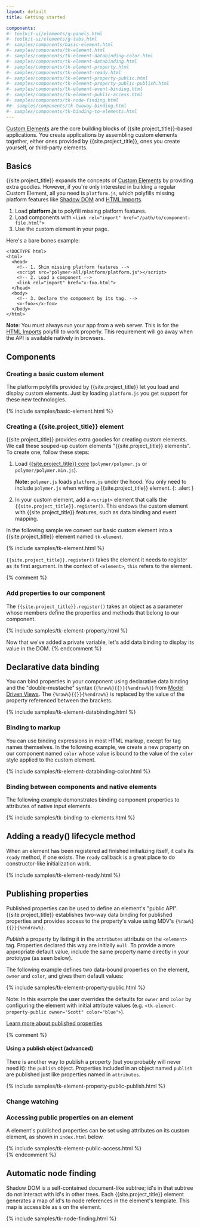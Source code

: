 ```yaml
---
layout: default
title: Getting started

components:
#- toolkit-ui/elements/g-panels.html
#- toolkit-ui/elements/g-tabs.html
#- samples/components/basic-element.html
#- samples/components/tk-element.html
#- samples/components/tk-element-databinding-color.html
#- samples/components/tk-element-databinding.html
#- samples/components/tk-element-property.html
#- samples/components/tk-element-ready.html
#- samples/components/tk-element-property-public.html
#- samples/components/tk-element-property-public-publish.html
#- samples/components/tk-element-event-binding.html
#- samples/components/tk-element-public-access.html
#- samples/components/tk-node-finding.html
##- samples/components/tk-twoway-binding.html
#- samples/components/tk-binding-to-elements.html
---
```


<script src="/polymer-all/polymer/polymer.min.js?{{'now' | date: "%Y%m%d"}}"></script>

[Custom Elements](/platform/custom-elements.html) are the core building blocks of
{{site.project_title}}-based applications. You create applications by assembling custom elements
together, either ones provided by {{site.project_title}}, ones you create yourself,
or third-party elements.

## Basics

{{site.project_title}} expands the concepts of [Custom Elements](/platform/custom-elements.html) by providing
extra goodies. However, if you're only interested in building a regular Custom Element,
all you need is `platform.js`, which polyfills missing platform features like
[Shadow DOM](/platform/shadow-dom.html) and [HTML Imports](/platform/html-imports.html).

1. Load **platform.js** to polyfill missing platform features.
2. Load components with `<link rel="import" href="/path/to/component-file.html">`
3. Use the custom element in your page.

Here's a bare bones example:

    <!DOCTYPE html>
    <html>
      <head>
        <!-- 1. Shim missing platform features -->
        <script src="polymer-all/platform/platform.js"></script>
        <!-- 2. Load a component -->
        <link rel="import" href="x-foo.html">
      </head>
      <body>
        <!-- 3. Declare the component by its tag. -->
        <x-foo></x-foo>
      </body>
    </html>

<p class="alert"><b>Note</b>: You must always run your app from a web server. This
  is for the <a href="/platform/html-imports.html">HTML Imports</a> polyfill
  to work properly. This requirement will go away when the API is available 
natively in browsers.</p>

## Components

### Creating a basic custom element

The platform polyfills provided by {{site.project_title}} let you load and display
custom elements. Just by loading `platform.js` you get support for these
new technologies.

{% include samples/basic-element.html %}

### Creating a {{site.project_title}} element

{{site.project_title}} provides extra goodies for creating custom elements. We call these souped-up
custom elements "{{site.project_title}} elements". To create one, follow these steps:

1. Load [{{site.project_title}} core](/polymer.html) (`polymer/polymer.js` or `polymer/polymer.min.js`).

    **Note:** `polymer.js` loads `platform.js` under the hood.
You only need to include `polymer.js` when writing a {{site.project_title}} element.
    {: .alert }

1. In your custom element, add a `<script>` element that calls the `{{site.project_title}}.register()`. This endows the custom element with {{site.project_title}} features, such as data binding and event mapping.

In the following sample we convert our basic custom element into a {{site.project_title}} element named `tk-element`.

{% include samples/tk-element.html %}

`{{site.project_title}}.register()` takes the element it needs to register as its first argument.
In the context of `<element>`, `this` refers to the element.

{% comment %}
### Add properties to our component

The `{{site.project_title}}.register()` takes an object as a parameter whose members define the properties and methods that belong to our component.

{% include samples/tk-element-property.html %}

Now that we've added a private variable, let's add data binding to display its value in the DOM.
{% endcomment %}

## Declarative data binding

You can bind properties in your component using declarative data binding and the "double-mustache" syntax (`{%raw%}{{}}{%endraw%}`) from [Model Driven Views](/platform/mdv.html). The `{%raw%}{{}}{%endraw%}` is replaced by the value of the property referenced between the brackets.

{% include samples/tk-element-databinding.html %}

### Binding to markup

You can use binding expressions in most HTML markup, except for tag names themselves. In the following example, we create a new property on our component named `color` whose value is bound to the value of the `color` style applied to the custom element.

{% include samples/tk-element-databinding-color.html %}

### Binding between components and native elements ####

The following example demonstrates binding component properties to attributes of native input elements.

{% include samples/tk-binding-to-elements.html %}

## Adding a ready() lifecycle method ###

When an element has been registered ad finished initializing itself, it calls its
`ready` method, if one exists. The `ready` callback is a great place to do
constructor-like initialization work.

{% include samples/tk-element-ready.html %}

## Publishing properties

Published properties can be used to define an element's "public API". {{site.project_title}}
establishes two-way data binding for published properties and provides access
to the property's value using MDV's `{%raw%}{{}}{%endraw%}`.

_Publish_ a property by listing it in the `attributes` attribute on the `<element>` tag.
Properties declared this way are initially `null`. To provide a more appropriate default value, include the same property name directly in your prototype (as seen below).

The following example defines two data-bound properties on the element, `owner` and `color`,
and gives them default values:

{% include samples/tk-element-property-public.html %}

Note: In this example the user overrides the defaults for `owner` and `color`
by configuring the element with initial attribute values (e.g. `<tk-element-property-public owner="Scott" color="blue">`).

[Learn more about published properties](/polymer.html#publishing-properties)

{% comment %}
#### Using a publish object (advanced)

There is another way to publish a property (but you probably will never need it): the `publish` object. Properties included in an object named `publish` are published just like properties named in `attributes`.

{% include samples/tk-element-property-public-publish.html %}

### Change watching

### Accessing public properties on an element

A element's published properties can be set using attributes on its custom element, as shown in `index.html` below.

{% include samples/tk-element-public-access.html %}  
{% endcomment %}


## Automatic node finding

Shadow DOM is a self-contained document-like subtree; id's in that subtree do not interact with id's in other trees. Each {{site.project_title}} element generates a map of id's to node references in the element's template. This map is accessible as `$` on the element. 

{% include samples/tk-node-finding.html %}
